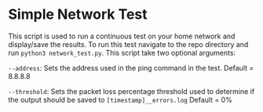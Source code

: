 # Simple Network Test
This script is used to run a continuous test on your home network and display/save the results. To run this test navigate to the repo directory and run `python3 network_test.py`. This script take two optional arguments:

`--address`: Sets the address used in the ping command in the test. Default = 8.8.8.8

`--threshold`: Sets the packet loss percentage threshold used to determine if the output should be saved to `[timestamp]__errors.log` Default = 0%

